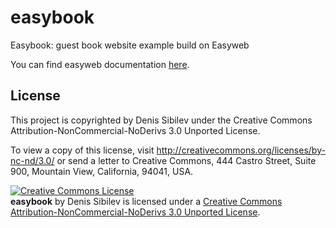 easybook
========

Easybook: guest book website example build on Easyweb

You can find easyweb documentation <a href="/nyan-cat/easyweb/wiki">here</a>.

## License

This project is copyrighted by Denis Sibilev under the Creative Commons Attribution-NonCommercial-NoDerivs 3.0 Unported License.

To view a copy of this license, visit http://creativecommons.org/licenses/by-nc-nd/3.0/ or send a letter to Creative Commons, 444 Castro Street, Suite 900, Mountain View, California, 94041, USA.

<a rel="license" href="http://creativecommons.org/licenses/by-nc-nd/3.0/"><img alt="Creative Commons License" style="border: none;" src="http://i.creativecommons.org/l/by-nc-nd/3.0/88x31.png" /></a>
<br />
<b>easybook</b> by Denis Sibilev is licensed under a <a rel="license" href="http://creativecommons.org/licenses/by-nc-nd/3.0/">Creative Commons Attribution-NonCommercial-NoDerivs 3.0 Unported License</a>.